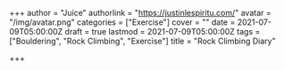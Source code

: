 +++
author = "Juice"
authorlink = "https://justinlespiritu.com/"
avatar = "/img/avatar.png"
categories = ["Exercise"]
cover = ""
date = 2021-07-09T05:00:00Z
draft = true
lastmod = 2021-07-09T05:00:00Z
tags = ["Bouldering", "Rock Climbing", "Exercise"]
title = "Rock Climbing Diary"

+++
